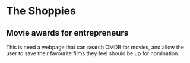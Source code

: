 # The Shoppies

## Movie awards for entrepreneurs

This is need a webpage that can search OMDB for movies, and allow the user to save their favourite films they feel should be up for nomination.
